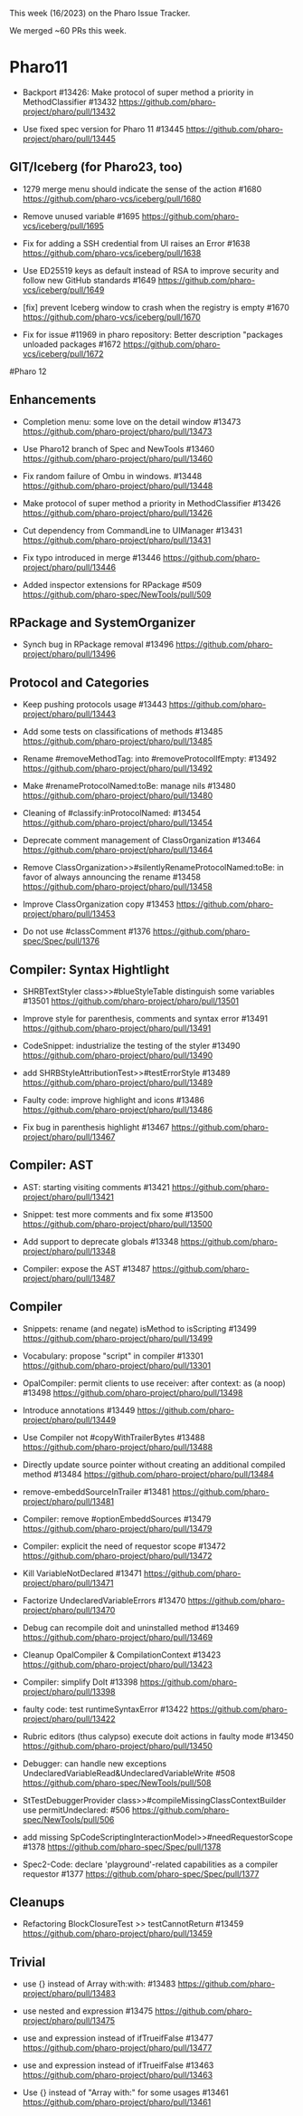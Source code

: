 This week (16/2023) on the Pharo Issue Tracker.


We merged ~60 PRs this week.

# Pharo11

- Backport #13426: Make protocol of super method a priority in MethodClassifier #13432
	https://github.com/pharo-project/pharo/pull/13432

- Use fixed spec version for Pharo 11 #13445
	https://github.com/pharo-project/pharo/pull/13445
	
## GIT/Iceberg (for Pharo23, too)

- 1279 merge menu should indicate the sense of the action #1680
	https://github.com/pharo-vcs/iceberg/pull/1680
	
- Remove unused variable #1695
	https://github.com/pharo-vcs/iceberg/pull/1695
	
- Fix for adding a SSH credential from UI raises an Error #1638
	https://github.com/pharo-vcs/iceberg/pull/1638
	
- Use ED25519 keys as default instead of RSA to improve security and follow new GitHub standards #1649
 	https://github.com/pharo-vcs/iceberg/pull/1649

- [fix] prevent Iceberg window to crash when the registry is empty #1670
	https://github.com/pharo-vcs/iceberg/pull/1670
	
- Fix for issue #11969 in pharo repository: Better description "packages unloaded packages #1672
	https://github.com/pharo-vcs/iceberg/pull/1672
	
#Pharo 12	

## Enhancements

- Completion menu: some love on the detail window #13473
	https://github.com/pharo-project/pharo/pull/13473
	
- Use Pharo12 branch of Spec and NewTools #13460
	https://github.com/pharo-project/pharo/pull/13460
	
- Fix random failure of Ombu in windows. #13448
	https://github.com/pharo-project/pharo/pull/13448

- Make protocol of super method a priority in MethodClassifier #13426
	https://github.com/pharo-project/pharo/pull/13426
	
- Cut dependency from CommandLine to UIManager #13431
	https://github.com/pharo-project/pharo/pull/13431
	
- Fix typo introduced in merge #13446
	https://github.com/pharo-project/pharo/pull/13446
	
- Added inspector extensions for RPackage #509
	https://github.com/pharo-spec/NewTools/pull/509


## RPackage and SystemOrganizer

- Synch bug in RPackage removal #13496
	https://github.com/pharo-project/pharo/pull/13496
	
	
## Protocol and Categories

- Keep pushing protocols usage #13443
	https://github.com/pharo-project/pharo/pull/13443

- Add some tests on classifications of methods #13485
	https://github.com/pharo-project/pharo/pull/13485
	
- Rename #removeMethodTag: into #removeProtocolIfEmpty: #13492
	https://github.com/pharo-project/pharo/pull/13492
	
- Make #renameProtocolNamed:toBe: manage nils #13480
	https://github.com/pharo-project/pharo/pull/13480

- Cleaning of #classify:inProtocolNamed: #13454
	https://github.com/pharo-project/pharo/pull/13454

- Deprecate comment management of ClassOrganization #13464
	https://github.com/pharo-project/pharo/pull/13464
	
- Remove ClassOrganization>>#silentlyRenameProtocolNamed:toBe: in favor of always announcing the rename #13458
	https://github.com/pharo-project/pharo/pull/13458

- Improve ClassOrganization copy #13453
	https://github.com/pharo-project/pharo/pull/13453

- Do not use #classComment #1376
	https://github.com/pharo-spec/Spec/pull/1376


## Compiler: Syntax Hightlight

- SHRBTextStyler class>>#blueStyleTable distinguish some variables #13501
	https://github.com/pharo-project/pharo/pull/13501
	
- Improve style for parenthesis, comments and syntax error #13491
	https://github.com/pharo-project/pharo/pull/13491
	
- CodeSnippet: industrialize the testing of the styler #13490
	https://github.com/pharo-project/pharo/pull/13490
	
- add SHRBStyleAttributionTest>>#testErrorStyle #13489
	https://github.com/pharo-project/pharo/pull/13489

- Faulty code: improve highlight and icons #13486
	https://github.com/pharo-project/pharo/pull/13486
	
- Fix bug in parenthesis highlight #13467
	https://github.com/pharo-project/pharo/pull/13467


## Compiler: AST

- AST: starting visiting comments #13421
	https://github.com/pharo-project/pharo/pull/13421
	
- Snippet: test more comments and fix some #13500
	https://github.com/pharo-project/pharo/pull/13500

- Add support to deprecate globals #13348
	https://github.com/pharo-project/pharo/pull/13348
	
- Compiler: expose the AST #13487
	https://github.com/pharo-project/pharo/pull/13487	



## Compiler

- Snippets: rename (and negate) isMethod to isScripting #13499
	https://github.com/pharo-project/pharo/pull/13499
	
- Vocabulary: propose "script" in compiler #13301
	https://github.com/pharo-project/pharo/pull/13301
	
- OpalCompiler: permit clients to use receiver: after context: as (a noop) #13498
	https://github.com/pharo-project/pharo/pull/13498
	
- Introduce annotations #13449
	https://github.com/pharo-project/pharo/pull/13449
	
- Use Compiler not #copyWithTrailerBytes #13488
	https://github.com/pharo-project/pharo/pull/13488
	
- Directly update source pointer without creating an additional compiled method #13484
	https://github.com/pharo-project/pharo/pull/13484
	
- remove-embeddSourceInTrailer #13481
	https://github.com/pharo-project/pharo/pull/13481
	
- Compiler: remove #optionEmbeddSources #13479
	https://github.com/pharo-project/pharo/pull/13479
	
- Compiler: explicit the need of requestor scope #13472
	https://github.com/pharo-project/pharo/pull/13472
	
- Kill VariableNotDeclared #13471
	https://github.com/pharo-project/pharo/pull/13471
	
- Factorize UndeclaredVariableErrors #13470
	https://github.com/pharo-project/pharo/pull/13470
	
- Debug can recompile doit and uninstalled method #13469
	https://github.com/pharo-project/pharo/pull/13469
	
- Cleanup OpalCompiler & CompilationContext #13423
	https://github.com/pharo-project/pharo/pull/13423
	
- Compiler: simplify DoIt #13398
	https://github.com/pharo-project/pharo/pull/13398

- faulty code: test runtimeSyntaxError #13422
	https://github.com/pharo-project/pharo/pull/13422
	
- Rubric editors (thus calypso) execute doit actions in faulty mode #13450
	https://github.com/pharo-project/pharo/pull/13450
	
- Debugger: can handle new exceptions UndeclaredVariableRead&UndeclaredVariableWrite #508
	https://github.com/pharo-spec/NewTools/pull/508
	
- StTestDebuggerProvider class>>#compileMissingClassContextBuilder use permitUndeclared: #506
	https://github.com/pharo-spec/NewTools/pull/506
	
- add missing SpCodeScriptingInteractionModel>>#needRequestorScope #1378
	https://github.com/pharo-spec/Spec/pull/1378
	
- Spec2-Code: declare 'playground'-related capabilities as a compiler requestor #1377
	https://github.com/pharo-spec/Spec/pull/1377

	
## Cleanups

- Refactoring BlockClosureTest >> testCannotReturn #13459
		https://github.com/pharo-project/pharo/pull/13459
	
## Trivial

- use {} instead of Array with:with: #13483
	https://github.com/pharo-project/pharo/pull/13483
	
- use nested and expression #13475
	https://github.com/pharo-project/pharo/pull/13475
	
- use and expression instead of ifTrueifFalse #13477
	https://github.com/pharo-project/pharo/pull/13477
	
- use and expression instead of ifTrueifFalse #13463
	https://github.com/pharo-project/pharo/pull/13463
	
- Use {} instead of "Array with:" for some usages #13461
	https://github.com/pharo-project/pharo/pull/13461
	
	

